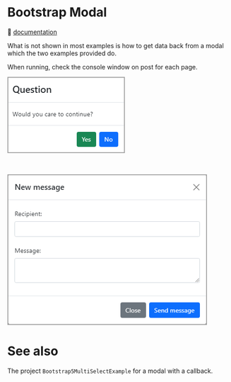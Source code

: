 ﻿# Bootstrap Modal

:open_book: [documentation](https://getbootstrap.com/docs/5.0/components/modal/)

What is not shown in most examples is how to get data back from a modal which the two examples provided do.

When running, check the console window on post for each page.

![Figure1](assets/figure1.png)

<br>

![Figure2](assets/figure2.png)


# See also

The project `Bootstrap5MultiSelectExample` for a modal with a callback.

